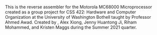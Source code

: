 This is the reverse assembler for the Motorola MC68000 Microprocessor created as a group project for CSS 422: Hardware and Computer Organization at 
the University of Washington Bothell taught by Professor Ahmed Awad. 
Created by , Alex Xiong, Jenny Huantong Ji, Riham Mohammed, and Kristen Maggs during the Summer 2021 quarter.
